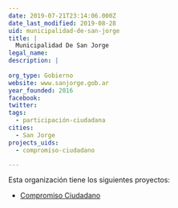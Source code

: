 ```yaml
---
date: 2019-07-21T23:14:06.000Z
date_last_modified: 2019-08-28
uid: municipalidad-de-san-jorge
title: |
  Municipalidad De San Jorge
legal_name: 
description: |
  
org_type: Gobierno
website: www.sanjorge.gob.ar
year_founded: 2016
facebook: 
twitter: 
tags:
  - participación-ciudadana
cities: 
  - San Jorge
projects_uids:
  - compromiso-ciudadano

---
```


Esta organización tiene los siguientes proyectos:

- [Compromiso Ciudadano](/proyectos/compromiso-ciudadano)
